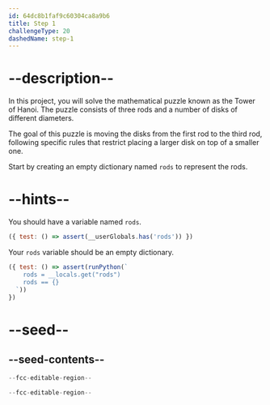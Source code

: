 ```yaml
---
id: 64dc8b1faf9c60304ca8a9b6
title: Step 1
challengeType: 20
dashedName: step-1
---
```


# --description--

In this project, you will solve the mathematical puzzle known as the Tower of Hanoi. The puzzle consists of three rods and a number of disks of different diameters.

The goal of this puzzle is moving the disks from the first rod to the third rod, following specific rules that restrict placing a larger disk on top of a smaller one.

Start by creating an empty dictionary named `rods` to represent the rods.

# --hints--

You should have a variable named `rods`.

```js
({ test: () => assert(__userGlobals.has('rods')) })
```

Your `rods` variable should be an empty dictionary.

```js
({ test: () => assert(runPython(`
    rods = __locals.get("rods")
    rods == {}
  `))
})
```

# --seed--

## --seed-contents--

```py
--fcc-editable-region--

--fcc-editable-region--
```
